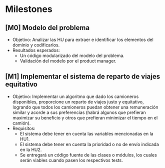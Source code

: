 # Milestones

## [M0] Modelo del problema

-   Objetivo: Analizar las HU para extraer e identificar los elementos del dominio y codificarlos.
-   Resultados esperados:
    -   Un código modularizado del modelo del problema.
    -   Validación del modelo por el product manager.

## [M1] Implementar el sistema de reparto de viajes equitativo

-   Objetivo: Implementar un algoritmo que dado los camioneros disponibles, proporcione un reparto de viajes justo y equitativo, logrando que todos los camioneros puedan obtener una remuneración similar y acorde a sus preferencias (habrá algunos que prefieran maximizar su beneficio y otros que prefieran minimizar el tiempo en el camión).
-   Requisitos:
    -   El sistema debe tener en cuenta las variables mencionadas en la HU1.
    -   El sistema debe tener en cuenta la prioridad o no de envío indicada en la HU2.
    -   Se entregará un código fuente de las clases o módulos, los cuales serán viables cuando pasen los respectivos tests.
